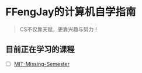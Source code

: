 # FFengJay的计算机自学指南

> CS不仅靠天赋，更靠兴趣与努力！

## 目前正在学习的课程

- [ ] [MIT-Missing-Semester](https://missing.csail.mit.edu/)

